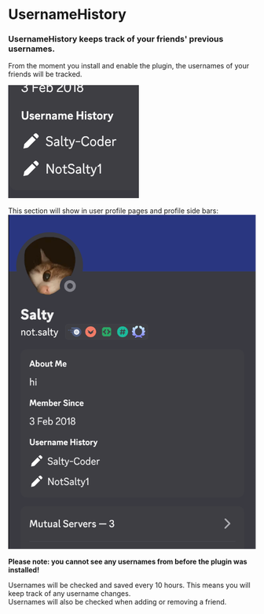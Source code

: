 # UsernameHistory

### UsernameHistory keeps track of your friends' previous usernames.

From the moment you install and enable the plugin, the usernames of your friends will be tracked.

![image](https://raw.githubusercontent.com/Salty-Coder/UsernameHistory/refs/heads/main/images/main.png)

This section will show in user profile pages and profile side bars:
<br>
![image](https://raw.githubusercontent.com/Salty-Coder/UsernameHistory/refs/heads/main/images/demo.png)

<b>Please note: you cannot see any usernames from before the plugin was installed!</b>

Usernames will be checked and saved every 10 hours. This means you will keep track of any username changes.   
Usernames will also be checked when adding or removing a friend.
